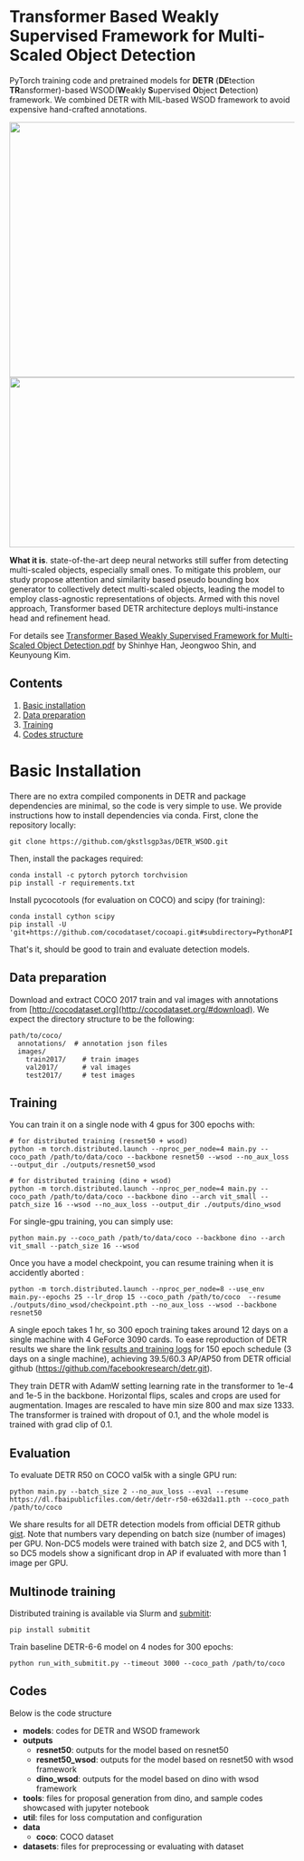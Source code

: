 Transformer Based Weakly Supervised Framework for Multi-Scaled Object Detection
========

PyTorch training code and pretrained models for **DETR** (**DE**tection **TR**ansformer)-based WSOD(**W**eakly **S**upervised **O**bject **D**etection) framework.
We combined DETR with MIL-based WSOD framework to avoid expensive hand-crafted annotations. 

<img src="https://github.com/gkstlsgp3as/DETR_WSOD/assets/58411517/2108a55b-737c-4a1d-8e3a-cab25c7f36cf" width="700" height="450" align="center"/>
<img src="https://github.com/gkstlsgp3as/DETR_WSOD/assets/58411517/13339f8c-5476-4379-844e-bdb427f30d42" width="700" height="300" align="center"/>


**What it is**. 
state-of-the-art deep neural networks still suffer from detecting multi-scaled objects, especially small ones. To mitigate this problem, our study propose attention and similarity based pseudo bounding box generator to collectively detect multi-scaled objects, leading the model to employ class-agnostic representations of objects. Armed with this novel approach, Transformer based DETR architecture deploys multi-instance head and refinement head. 

For details see [Transformer Based Weakly Supervised Framework for Multi-Scaled Object Detection.pdf](https://github.com/gkstlsgp3as/DETR_WSOD/files/12116139/Transformer.Based.Weakly.Supervised.Framework.for.Multi-Scaled.Object.Detection.pdf) by Shinhye Han, Jeongwoo Shin, and Keunyoung Kim.

## Contents

1. [Basic installation](#basic-installation)
2. [Data preparation](#data-preparation)
3. [Training](#training)
4. [Codes structure](#codes)

# Basic Installation
There are no extra compiled components in DETR and package dependencies are minimal,
so the code is very simple to use. We provide instructions how to install dependencies via conda.
First, clone the repository locally:
```
git clone https://github.com/gkstlsgp3as/DETR_WSOD.git
```
Then, install the packages required:
```
conda install -c pytorch pytorch torchvision
pip install -r requirements.txt
```
Install pycocotools (for evaluation on COCO) and scipy (for training):
```
conda install cython scipy
pip install -U 'git+https://github.com/cocodataset/cocoapi.git#subdirectory=PythonAPI'
```
That's it, should be good to train and evaluate detection models.


## Data preparation

Download and extract COCO 2017 train and val images with annotations from
[http://cocodataset.org](http://cocodataset.org/#download).
We expect the directory structure to be the following:
```
path/to/coco/
  annotations/  # annotation json files
  images/
    train2017/    # train images
    val2017/      # val images
    test2017/     # test images
```

## Training
You can train it on a single node with 4 gpus for 300 epochs with:

```shell
# for distributed training (resnet50 + wsod)
python -m torch.distributed.launch --nproc_per_node=4 main.py --coco_path /path/to/data/coco --backbone resnet50 --wsod --no_aux_loss --output_dir ./outputs/resnet50_wsod

# for distributed training (dino + wsod)
python -m torch.distributed.launch --nproc_per_node=4 main.py --coco_path /path/to/data/coco --backbone dino --arch vit_small --patch_size 16 --wsod --no_aux_loss --output_dir ./outputs/dino_wsod
```

For single-gpu training, you can simply use:
```
python main.py --coco_path /path/to/data/coco --backbone dino --arch vit_small --patch_size 16 --wsod 
```

Once you have a model checkpoint, you can resume training when it is accidently aborted :
```
python -m torch.distributed.launch --nproc_per_node=8 --use_env main.py--epochs 25 --lr_drop 15 --coco_path /path/to/coco  --resume ./outputs/dino_wsod/checkpoint.pth --no_aux_loss --wsod --backbone resnet50
```

A single epoch takes 1 hr, so 300 epoch training
takes around 12 days on a single machine with 4 GeForce 3090 cards.
To ease reproduction of DETR results we share the link
[results and training logs](https://gist.github.com/szagoruyko/b4c3b2c3627294fc369b899987385a3f)
for 150 epoch schedule (3 days on a single machine), achieving 39.5/60.3 AP/AP50 from DETR official github (https://github.com/facebookresearch/detr.git).

They train DETR with AdamW setting learning rate in the transformer to 1e-4 and 1e-5 in the backbone.
Horizontal flips, scales and crops are used for augmentation.
Images are rescaled to have min size 800 and max size 1333.
The transformer is trained with dropout of 0.1, and the whole model is trained with grad clip of 0.1.

## Evaluation
To evaluate DETR R50 on COCO val5k with a single GPU run:
```
python main.py --batch_size 2 --no_aux_loss --eval --resume https://dl.fbaipublicfiles.com/detr/detr-r50-e632da11.pth --coco_path /path/to/coco
```
We share results for all DETR detection models from official DETR github 
[gist](https://gist.github.com/szagoruyko/9c9ebb8455610958f7deaa27845d7918).
Note that numbers vary depending on batch size (number of images) per GPU.
Non-DC5 models were trained with batch size 2, and DC5 with 1,
so DC5 models show a significant drop in AP if evaluated with more
than 1 image per GPU.

## Multinode training
Distributed training is available via Slurm and [submitit](https://github.com/facebookincubator/submitit):
```
pip install submitit
```
Train baseline DETR-6-6 model on 4 nodes for 300 epochs:
```
python run_with_submitit.py --timeout 3000 --coco_path /path/to/coco
```

## Codes
Below is the code structure

- **models**: codes for DETR and WSOD framework
- **outputs**
    - **resnet50**: outputs for the model based on resnet50
    - **resnet50_wsod**: outputs for the model based on resnet50 with wsod framework
    - **dino_wsod**: outputs for the model based on dino with wsod framework
- **tools**: files for proposal generation from dino, and sample codes showcased with jupyter notebook
- **util**: files for loss computation and configuration
- **data**
    - **coco**: COCO dataset
- **datasets**: files for preprocessing or evaluating with dataset


